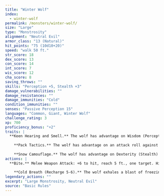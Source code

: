 ```yaml
---
title: "Winter Wolf"
index:
  - winter-wolf
permalink: /monsters/winter-wolf/
size: "Large"
type: "Monstrosity"
alignment: "Neutral Evil"
armor_class: "13 (Natural)"
hit_points: "75 (10d10+20)"
speed: "walk 50 ft."
str_score: 18
dex_score: 13
con_score: 14
int_score: 7
wis_score: 12
cha_score: 8
saving_throws: ""
skills: "Perception +5, Stealth +3"
damage_vulnerabilities: ""
damage_resistances: ""
damage_immunities: "Cold"
condition_immunities: ""
senses: "Passive Perception 15"
languages: "Common, Giant, Winter Wolf"
challenge_rating: 3
xp: 700
proficiency_bonus: "+2"
traits: |
  **Keen Hearing and Smell.** The wolf has advantage on Wisdom (Perception) checks that rely on hearing or smell.
    
    **Pack Tactics.** The wolf has advantage on an attack roll against a creature if at least one of the wolf's allies is within 5 ft. of the creature and the ally isn't incapacitated.
    
    **Snow Camouflage.** The wolf has advantage on Dexterity (Stealth) checks made to hide in snowy terrain.
actions: |
  **Bite.** Melee Weapon Attack: +6 to hit, reach 5 ft., one target. Hit: 11 (2d6 + 4) piercing damage. If the target is a creature, it must succeed on a DC 14 Strength saving throw or be knocked prone.
    
    **Cold Breath (Recharge 5-6).** The wolf exhales a blast of freezing wind in a 15-foot cone. Each creature in that area must make a DC 12 Dexterity saving throw, taking 18 (4d8) cold damage on a failed save, or half as much damage on a successful one.  
legendary_actions: ""
excerpt: "Large Monstrosity, Neutral Evil"
source: "Basic Rules"
---
```

